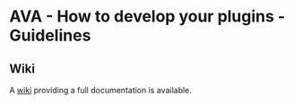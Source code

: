 # AVA - How to develop your plugins - Guidelines

## Wiki

A [wiki](https://github.com/ava-project/ava-api/wiki) providing a full documentation is available.
